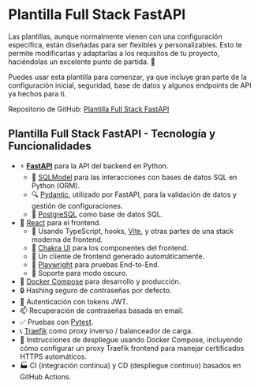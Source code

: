 # Plantilla Full Stack FastAPI

Las plantillas, aunque normalmente vienen con una configuración específica, están diseñadas para ser flexibles y personalizables. Esto te permite modificarlas y adaptarlas a los requisitos de tu proyecto, haciéndolas un excelente punto de partida. 🏁

Puedes usar esta plantilla para comenzar, ya que incluye gran parte de la configuración inicial, seguridad, base de datos y algunos endpoints de API ya hechos para ti.

Repositorio de GitHub: <a href="https://github.com/tiangolo/full-stack-fastapi-template" class="external-link" target="_blank">Plantilla Full Stack FastAPI</a>

## Plantilla Full Stack FastAPI - Tecnología y Funcionalidades

- ⚡ [**FastAPI**](https://fastapi.tiangolo.com) para la API del backend en Python.
    - 🧰 [SQLModel](https://sqlmodel.tiangolo.com) para las interacciones con bases de datos SQL en Python (ORM).
    - 🔍 [Pydantic](https://docs.pydantic.dev), utilizado por FastAPI, para la validación de datos y gestión de configuraciones.
    - 💾 [PostgreSQL](https://www.postgresql.org) como base de datos SQL.
- 🚀 [React](https://react.dev) para el frontend.
    - 💃 Usando TypeScript, hooks, [Vite](https://vitejs.dev), y otras partes de una stack moderna de frontend.
    - 🎨 [Chakra UI](https://chakra-ui.com) para los componentes del frontend.
    - 🤖 Un cliente de frontend generado automáticamente.
    - 🧪 [Playwright](https://playwright.dev) para pruebas End-to-End.
    - 🦇 Soporte para modo oscuro.
- 🐋 [Docker Compose](https://www.docker.com) para desarrollo y producción.
- 🔒 Hashing seguro de contraseñas por defecto.
- 🔑 Autenticación con tokens JWT.
- 📫 Recuperación de contraseñas basada en email.
- ✅ Pruebas con [Pytest](https://pytest.org).
- 📞 [Traefik](https://traefik.io) como proxy inverso / balanceador de carga.
- 🚢 Instrucciones de despliegue usando Docker Compose, incluyendo cómo configurar un proxy Traefik frontend para manejar certificados HTTPS automáticos.
- 🏭 CI (integración continua) y CD (despliegue continuo) basados en GitHub Actions.
